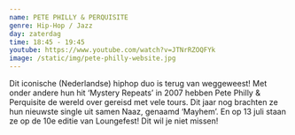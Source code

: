 ```yaml
---
name: PETE PHILLY & PERQUISITE
genre: Hip-Hop / Jazz
day: zaterdag
time: 18:45 - 19:45
youtube: https://www.youtube.com/watch?v=JTNrRZOQFYk
image: /static/img/pete-philly-website.jpg
---
```

Dit iconische (Nederlandse) hiphop duo is terug van weggeweest! Met onder andere hun hit ‘Mystery Repeats’ in 2007 hebben Pete Philly & Perquisite de wereld over gereisd met vele tours. Dit jaar nog brachten ze hun nieuwste single uit samen Naaz, genaamd ‘Mayhem’. 
En op 13 juli staan ze op de 10e editie van Loungefest! Dit wil je niet missen!